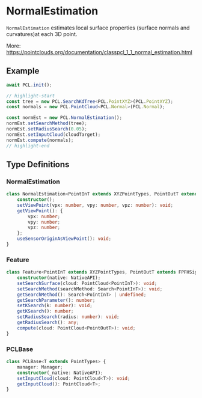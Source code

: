 # NormalEstimation

`NormalEstimation` estimates local surface properties (surface normals and curvatures)at each 3D point.

More: <https://pointclouds.org/documentation/classpcl_1_1_normal_estimation.html>

## Example

```ts title="TypeScript" showLineNumbers
await PCL.init();

// highlight-start
const tree = new PCL.SearchKdTree<PCL.PointXYZ>(PCL.PointXYZ);
const normals = new PCL.PointCloud<PCL.Normal>(PCL.Normal);

const normEst = new PCL.NormalEstimation();
normEst.setSearchMethod(tree);
normEst.setRadiusSearch(0.05);
normEst.setInputCloud(cloudTarget);
normEst.compute(normals);
// highlight-end
```

## Type Definitions

### NormalEstimation

```ts title="TypeScript" showLineNumbers
class NormalEstimation<PointInT extends XYZPointTypes, PointOutT extends Normal = Normal> extends Feature<PointInT, PointOutT> {
    constructor();
    setViewPoint(vpx: number, vpy: number, vpz: number): void;
    getViewPoint(): {
        vpx: number;
        vpy: number;
        vpz: number;
    };
    useSensorOriginAsViewPoint(): void;
}
```

### Feature

```ts title="TypeScript" showLineNumbers
class Feature<PointInT extends XYZPointTypes, PointOutT extends FPFHSignature33 | Normal = Normal> extends PCLBase<PointInT> {
    constructor(native: NativeAPI);
    setSearchSurface(cloud: PointCloud<PointInT>): void;
    setSearchMethod(searchMethod: Search<PointInT>): void;
    getSearchMethod(): Search<PointInT> | undefined;
    getSearchParameter(): number;
    setKSearch(k: number): void;
    getKSearch(): number;
    setRadiusSearch(radius: number): void;
    getRadiusSearch(): any;
    compute(cloud: PointCloud<PointOutT>): void;
}
```

### PCLBase

```ts title="TypeScript" showLineNumbers
class PCLBase<T extends PointTypes> {
    manager: Manager;
    constructor(_native: NativeAPI);
    setInputCloud(cloud: PointCloud<T>): void;
    getInputCloud(): PointCloud<T>;
}
```
